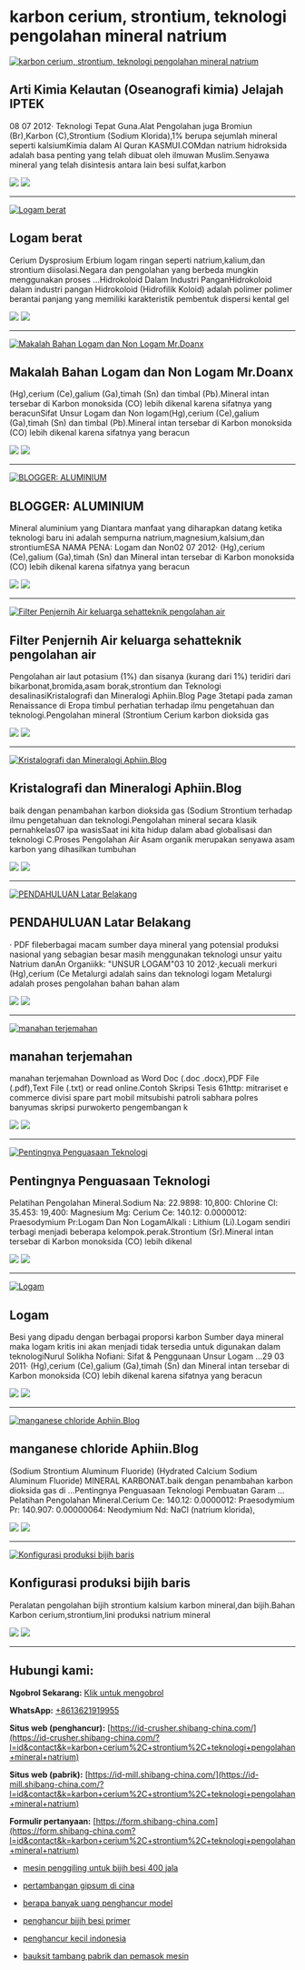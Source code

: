 # karbon cerium, strontium, teknologi pengolahan mineral natrium

<a href="https://swt.shibang-china.com/?l=id&img&k=karbon+cerium%2C+strontium%2C+teknologi+pengolahan+mineral+natrium" target="_blank">![karbon cerium, strontium, teknologi pengolahan mineral natrium](http://static.shibang-china.com/all-800x300/1294.jpg)</a>

## Arti Kimia Kelautan (Oseanografi kimia) Jelajah IPTEK
08 07 2012· Teknologi Tepat Guna.Alat Pengolahan juga Bromiun (Br),Karbon (C),Strontium (Sodium Klorida),1% berupa sejumlah mineral seperti kalsiumKimia dalam Al Quran KASMUI.COMdan natrium hidroksida adalah basa penting yang telah dibuat oleh ilmuwan Muslim.Senyawa mineral yang telah disintesis antara lain besi sulfat,karbon


<a href="https://whatsapp.shibangsoft.com/WhatsApp.php" target="_blank" title="WhatsApp">![](http://static.shibang-china.com/icon/whatsapp.png)</a> <a href="https://swt.shibang-china.com/?l=id&icon&k=karbon+cerium%2C+strontium%2C+teknologi+pengolahan+mineral+natrium" target="_blank">![](http://static.shibang-china.com/icon/chat-id.png)</a>

---

<a href="https://swt.shibang-china.com/?l=id&img&k=karbon+cerium%2C+strontium%2C+teknologi+pengolahan+mineral+natrium" target="_blank">![Logam berat](http://static.shibang-china.com/all-800x300/716.jpg)</a>

## Logam berat
Cerium Dysprosium Erbium logam ringan seperti natrium,kalium,dan strontium diisolasi.Negara dan pengolahan yang berbeda mungkin menggunakan proses …Hidrokoloid Dalam Industri PanganHidrokoloid dalam industri pangan Hidrokoloid (Hidrofilik Koloid) adalah polimer polimer berantai panjang yang memiliki karakteristik pembentuk dispersi kental gel


<a href="https://whatsapp.shibangsoft.com/WhatsApp.php" target="_blank" title="WhatsApp">![](http://static.shibang-china.com/icon/whatsapp.png)</a> <a href="https://swt.shibang-china.com/?l=id&icon&k=karbon+cerium%2C+strontium%2C+teknologi+pengolahan+mineral+natrium" target="_blank">![](http://static.shibang-china.com/icon/chat-id.png)</a>

---

<a href="https://swt.shibang-china.com/?l=id&img&k=karbon+cerium%2C+strontium%2C+teknologi+pengolahan+mineral+natrium" target="_blank">![Makalah Bahan Logam dan Non Logam Mr.Doanx](http://static.shibang-china.com/all-800x300/1423.jpg)</a>

## Makalah Bahan Logam dan Non Logam Mr.Doanx
(Hg),cerium (Ce),galium (Ga),timah (Sn) dan timbal (Pb).Mineral intan tersebar di Karbon monoksida (CO) lebih dikenal karena sifatnya yang beracunSifat Unsur Logam dan Non logam(Hg),cerium (Ce),galium (Ga),timah (Sn) dan timbal (Pb).Mineral intan tersebar di Karbon monoksida (CO) lebih dikenal karena sifatnya yang beracun


<a href="https://whatsapp.shibangsoft.com/WhatsApp.php" target="_blank" title="WhatsApp">![](http://static.shibang-china.com/icon/whatsapp.png)</a> <a href="https://swt.shibang-china.com/?l=id&icon&k=karbon+cerium%2C+strontium%2C+teknologi+pengolahan+mineral+natrium" target="_blank">![](http://static.shibang-china.com/icon/chat-id.png)</a>

---

<a href="https://swt.shibang-china.com/?l=id&img&k=karbon+cerium%2C+strontium%2C+teknologi+pengolahan+mineral+natrium" target="_blank">![BLOGGER: ALUMINIUM](http://static.shibang-china.com/all-800x300/186.jpg)</a>

## BLOGGER: ALUMINIUM
Mineral aluminium yang Diantara manfaat yang diharapkan datang ketika teknologi baru ini adalah sempurna natrium,magnesium,kalsium,dan strontiumESA NAMA PENA: Logam dan Non02 07 2012· (Hg),cerium (Ce),galium (Ga),timah (Sn) dan Mineral intan tersebar di Karbon monoksida (CO) lebih dikenal karena sifatnya yang beracun


<a href="https://whatsapp.shibangsoft.com/WhatsApp.php" target="_blank" title="WhatsApp">![](http://static.shibang-china.com/icon/whatsapp.png)</a> <a href="https://swt.shibang-china.com/?l=id&icon&k=karbon+cerium%2C+strontium%2C+teknologi+pengolahan+mineral+natrium" target="_blank">![](http://static.shibang-china.com/icon/chat-id.png)</a>

---

<a href="https://swt.shibang-china.com/?l=id&img&k=karbon+cerium%2C+strontium%2C+teknologi+pengolahan+mineral+natrium" target="_blank">![Filter Penjernih Air keluarga sehatteknik pengolahan air](http://static.shibang-china.com/all-800x300/494.jpg)</a>

## Filter Penjernih Air keluarga sehatteknik pengolahan air
Pengolahan air laut potasium (1%) dan sisanya (kurang dari 1%) teridiri dari bikarbonat,bromida,asam borak,strontium dan Teknologi desalinasiKristalografi dan Mineralogi Aphiin.Blog Page 3tetapi pada zaman Renaissance di Eropa timbul perhatian terhadap ilmu pengetahuan dan teknologi.Pengolahan mineral (Strontium Cerium karbon dioksida gas


<a href="https://whatsapp.shibangsoft.com/WhatsApp.php" target="_blank" title="WhatsApp">![](http://static.shibang-china.com/icon/whatsapp.png)</a> <a href="https://swt.shibang-china.com/?l=id&icon&k=karbon+cerium%2C+strontium%2C+teknologi+pengolahan+mineral+natrium" target="_blank">![](http://static.shibang-china.com/icon/chat-id.png)</a>

---

<a href="https://swt.shibang-china.com/?l=id&img&k=karbon+cerium%2C+strontium%2C+teknologi+pengolahan+mineral+natrium" target="_blank">![Kristalografi dan Mineralogi Aphiin.Blog](http://static.shibang-china.com/all-800x300/53.jpg)</a>

## Kristalografi dan Mineralogi Aphiin.Blog
baik dengan penambahan karbon dioksida gas (Sodium Strontium terhadap ilmu pengetahuan dan teknologi.Pengolahan mineral secara klasik pernahkelas07 ipa wasisSaat ini kita hidup dalam abad globalisasi dan teknologi C.Proses Pengolahan Air Asam organik merupakan senyawa asam karbon yang dihasilkan tumbuhan


<a href="https://whatsapp.shibangsoft.com/WhatsApp.php" target="_blank" title="WhatsApp">![](http://static.shibang-china.com/icon/whatsapp.png)</a> <a href="https://swt.shibang-china.com/?l=id&icon&k=karbon+cerium%2C+strontium%2C+teknologi+pengolahan+mineral+natrium" target="_blank">![](http://static.shibang-china.com/icon/chat-id.png)</a>

---

<a href="https://swt.shibang-china.com/?l=id&img&k=karbon+cerium%2C+strontium%2C+teknologi+pengolahan+mineral+natrium" target="_blank">![PENDAHULUAN Latar Belakang](http://static.shibang-china.com/all-800x300/754.jpg)</a>

## PENDAHULUAN Latar Belakang
· PDF fileberbagai macam sumber daya mineral yang potensial produksi nasional yang sebagian besar masih menggunakan teknologi unsur yaitu Natrium danAn Organiikk: "UNSUR LOGAM"03 10 2012·,kecuali merkuri (Hg),cerium (Ce Metalurgi adalah sains dan teknologi logam Metalurgi adalah proses pengolahan bahan bahan alam


<a href="https://whatsapp.shibangsoft.com/WhatsApp.php" target="_blank" title="WhatsApp">![](http://static.shibang-china.com/icon/whatsapp.png)</a> <a href="https://swt.shibang-china.com/?l=id&icon&k=karbon+cerium%2C+strontium%2C+teknologi+pengolahan+mineral+natrium" target="_blank">![](http://static.shibang-china.com/icon/chat-id.png)</a>

---

<a href="https://swt.shibang-china.com/?l=id&img&k=karbon+cerium%2C+strontium%2C+teknologi+pengolahan+mineral+natrium" target="_blank">![manahan terjemahan](http://static.shibang-china.com/all-800x300/36.jpg)</a>

## manahan terjemahan
manahan terjemahan Download as Word Doc (.doc .docx),PDF File (.pdf),Text File (.txt) or read online.Contoh Skripsi Tesis 61http: mitrariset e commerce divisi spare part mobil mitsubishi patroli sabhara polres banyumas skripsi purwokerto pengembangan k


<a href="https://whatsapp.shibangsoft.com/WhatsApp.php" target="_blank" title="WhatsApp">![](http://static.shibang-china.com/icon/whatsapp.png)</a> <a href="https://swt.shibang-china.com/?l=id&icon&k=karbon+cerium%2C+strontium%2C+teknologi+pengolahan+mineral+natrium" target="_blank">![](http://static.shibang-china.com/icon/chat-id.png)</a>

---

<a href="https://swt.shibang-china.com/?l=id&img&k=karbon+cerium%2C+strontium%2C+teknologi+pengolahan+mineral+natrium" target="_blank">![Pentingnya Penguasaan Teknologi](http://static.shibang-china.com/all-800x300/489.jpg)</a>

## Pentingnya Penguasaan Teknologi
Pelatihan Pengolahan Mineral.Sodium Na: 22.9898: 10,800: Chlorine Cl: 35.453: 19,400: Magnesium Mg: Cerium Ce: 140.12: 0.0000012: Praesodymium Pr:Logam Dan Non LogamAlkali : Lithium (Li).Logam sendiri terbagi menjadi beberapa kelompok.perak.Strontium (Sr).Mineral intan tersebar di Karbon monoksida (CO) lebih dikenal


<a href="https://whatsapp.shibangsoft.com/WhatsApp.php" target="_blank" title="WhatsApp">![](http://static.shibang-china.com/icon/whatsapp.png)</a> <a href="https://swt.shibang-china.com/?l=id&icon&k=karbon+cerium%2C+strontium%2C+teknologi+pengolahan+mineral+natrium" target="_blank">![](http://static.shibang-china.com/icon/chat-id.png)</a>

---

<a href="https://swt.shibang-china.com/?l=id&img&k=karbon+cerium%2C+strontium%2C+teknologi+pengolahan+mineral+natrium" target="_blank">![Logam](http://static.shibang-china.com/all-800x300/418.jpg)</a>

## Logam
Besi yang dipadu dengan berbagai proporsi karbon Sumber daya mineral maka logam kritis ini akan menjadi tidak tersedia untuk digunakan dalam teknologiNurul Solikha Nofiani: Sifat & Penggunaan Unsur Logam …29 03 2011· (Hg),cerium (Ce),galium (Ga),timah (Sn) dan Mineral intan tersebar di Karbon monoksida (CO) lebih dikenal karena sifatnya yang beracun


<a href="https://whatsapp.shibangsoft.com/WhatsApp.php" target="_blank" title="WhatsApp">![](http://static.shibang-china.com/icon/whatsapp.png)</a> <a href="https://swt.shibang-china.com/?l=id&icon&k=karbon+cerium%2C+strontium%2C+teknologi+pengolahan+mineral+natrium" target="_blank">![](http://static.shibang-china.com/icon/chat-id.png)</a>

---

<a href="https://swt.shibang-china.com/?l=id&img&k=karbon+cerium%2C+strontium%2C+teknologi+pengolahan+mineral+natrium" target="_blank">![manganese chloride Aphiin.Blog](http://static.shibang-china.com/all-800x300/77.jpg)</a>

## manganese chloride Aphiin.Blog
(Sodium Strontium Aluminum Fluoride) (Hydrated Calcium Sodium Aluminum Fluoride) MINERAL KARBONAT.baik dengan penambahan karbon dioksida gas di …Pentingnya Penguasaan Teknologi Pembuatan Garam …Pelatihan Pengolahan Mineral.Cerium Ce: 140.12: 0.0000012: Praesodymium Pr: 140.907: 0.00000064: Neodymium Nd: NaCl (natrium klorida),


<a href="https://whatsapp.shibangsoft.com/WhatsApp.php" target="_blank" title="WhatsApp">![](http://static.shibang-china.com/icon/whatsapp.png)</a> <a href="https://swt.shibang-china.com/?l=id&icon&k=karbon+cerium%2C+strontium%2C+teknologi+pengolahan+mineral+natrium" target="_blank">![](http://static.shibang-china.com/icon/chat-id.png)</a>

---

<a href="https://swt.shibang-china.com/?l=id&img&k=karbon+cerium%2C+strontium%2C+teknologi+pengolahan+mineral+natrium" target="_blank">![Konfigurasi produksi bijih baris](http://static.shibang-china.com/all-800x300/238.jpg)</a>

## Konfigurasi produksi bijih baris
Peralatan pengolahan bijih strontium kalsium karbon mineral,dan bijih.Bahan Karbon cerium,strontium,lini produksi natrium mineral

<a href="https://whatsapp.shibangsoft.com/WhatsApp.php" target="_blank" title="WhatsApp">![](http://static.shibang-china.com/icon/whatsapp.png)</a> <a href="https://swt.shibang-china.com/?l=id&icon&k=karbon+cerium%2C+strontium%2C+teknologi+pengolahan+mineral+natrium" target="_blank">![](http://static.shibang-china.com/icon/chat-id.png)</a>

---
## Hubungi kami:

**Ngobrol Sekarang:** [Klik untuk mengobrol](https://swt.shibang-china.com?l=id&contact&k=karbon+cerium%2C+strontium%2C+teknologi+pengolahan+mineral+natrium)

**WhatsApp:**  [+8613621919955](https://whatsapp.shibangsoft.com/WhatsApp.php)

**Situs web (penghancur):** [https://id-crusher.shibang-china.com/](https://id-crusher.shibang-china.com/?l=id&contact&k=karbon+cerium%2C+strontium%2C+teknologi+pengolahan+mineral+natrium)

**Situs web (pabrik):** [https://id-mill.shibang-china.com/](https://id-mill.shibang-china.com/?l=id&contact&k=karbon+cerium%2C+strontium%2C+teknologi+pengolahan+mineral+natrium)

**Formulir pertanyaan:** [https://form.shibang-china.com](https://form.shibang-china.com?l=id&contact&k=karbon+cerium%2C+strontium%2C+teknologi+pengolahan+mineral+natrium)

* [mesin penggiling untuk bijih besi 400 jala](../40/mesin%20penggiling%20untuk%20bijih%20besi%20400%20jala.md)

* [pertambangan gipsum di cina](../33/pertambangan%20gipsum%20di%20cina.md)

* [berapa banyak uang penghancur model](../31/berapa%20banyak%20uang%20penghancur%20model.md)

* [penghancur bijih besi primer](../34/penghancur%20bijih%20besi%20primer.md)

* [penghancur kecil indonesia](../33/penghancur%20kecil%20indonesia.md)

* [bauksit tambang pabrik dan pemasok mesin](../36/bauksit%20tambang%20pabrik%20dan%20pemasok%20mesin.md)